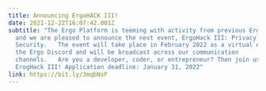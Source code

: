 ```yaml
---
title: Announcing ErgoHACK III!
date: 2021-12-22T16:07:42.001Z
subtitle: "The Ergo Platform is teeming with activity from previous ErgoHack’s
  and we are pleased to announce the next event, ErgoHack III: Privacy and
  Security.   The event will take place in February 2022 as a virtual event on
  the Ergo Discord and will be broadcast across our communication
  channels.   Are you a developer, coder, or entrepreneur? Then join us for
  ErogHack III! Application deadline: January 31, 2022"
link: https://bit.ly/3mqbNsF
---
```

